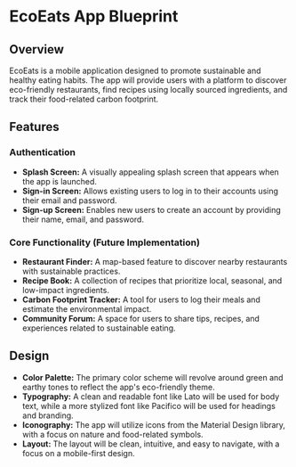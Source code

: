 # EcoEats App Blueprint

## Overview

EcoEats is a mobile application designed to promote sustainable and healthy eating habits. The app will provide users with a platform to discover eco-friendly restaurants, find recipes using locally sourced ingredients, and track their food-related carbon footprint.

## Features

### Authentication

*   **Splash Screen:** A visually appealing splash screen that appears when the app is launched.
*   **Sign-in Screen:** Allows existing users to log in to their accounts using their email and password.
*   **Sign-up Screen:** Enables new users to create an account by providing their name, email, and password.

### Core Functionality (Future Implementation)

*   **Restaurant Finder:** A map-based feature to discover nearby restaurants with sustainable practices.
*   **Recipe Book:** A collection of recipes that prioritize local, seasonal, and low-impact ingredients.
*   **Carbon Footprint Tracker:** A tool for users to log their meals and estimate the environmental impact.
*   **Community Forum:** A space for users to share tips, recipes, and experiences related to sustainable eating.

## Design

*   **Color Palette:** The primary color scheme will revolve around green and earthy tones to reflect the app's eco-friendly theme.
*   **Typography:** A clean and readable font like Lato will be used for body text, while a more stylized font like Pacifico will be used for headings and branding.
*   **Iconography:** The app will utilize icons from the Material Design library, with a focus on nature and food-related symbols.
*   **Layout:** The layout will be clean, intuitive, and easy to navigate, with a focus on a mobile-first design.
